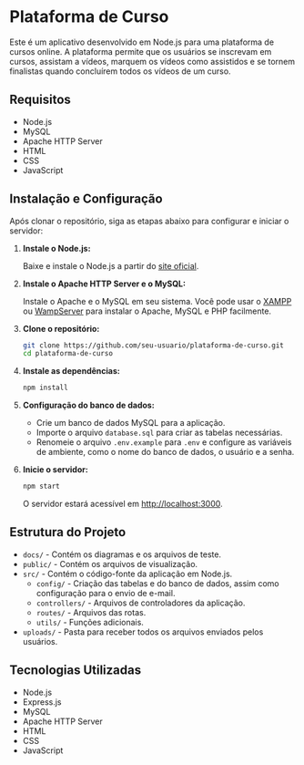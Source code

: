 
# Plataforma de Curso

Este é um aplicativo desenvolvido em Node.js para uma plataforma de cursos online. A plataforma permite que os usuários se inscrevam em cursos, assistam a vídeos, marquem os vídeos como assistidos e se tornem finalistas quando concluírem todos os vídeos de um curso.

## Requisitos

- Node.js
- MySQL
- Apache HTTP Server
- HTML
- CSS
- JavaScript

## Instalação e Configuração

Após clonar o repositório, siga as etapas abaixo para configurar e iniciar o servidor:

1. **Instale o Node.js:**

   Baixe e instale o Node.js a partir do [site oficial](https://nodejs.org/).

2. **Instale o Apache HTTP Server e o MySQL:**

   Instale o Apache e o MySQL em seu sistema. Você pode usar o [XAMPP](https://www.apachefriends.org/index.html) ou [WampServer](https://www.wampserver.com/en/) para instalar o Apache, MySQL e PHP facilmente.

3. **Clone o repositório:**

   ```bash
   git clone https://github.com/seu-usuario/plataforma-de-curso.git
   cd plataforma-de-curso
   ```

4. **Instale as dependências:**

   ```bash
   npm install
   ```

5. **Configuração do banco de dados:**

   - Crie um banco de dados MySQL para a aplicação.
   - Importe o arquivo `database.sql` para criar as tabelas necessárias.
   - Renomeie o arquivo `.env.example` para `.env` e configure as variáveis de ambiente, como o nome do banco de dados, o usuário e a senha.

6. **Inicie o servidor:**

   ```bash
   npm start
   ```

   O servidor estará acessível em [http://localhost:3000](http://localhost:3000).

## Estrutura do Projeto

- `docs/` - Contém os diagramas e os arquivos de teste.
- `public/` - Contém os arquivos de visualização.
- `src/` - Contém o código-fonte da aplicação em Node.js.
  - `config/` - Criação das tabelas e do banco de dados, assim como configuração para o envio de e-mail.
  - `controllers/` - Arquivos de controladores da aplicação.
  - `routes/` - Arquivos das rotas.
  - `utils/` - Funções adicionais.
- `uploads/` - Pasta para receber todos os arquivos enviados pelos usuários.

## Tecnologias Utilizadas

- Node.js
- Express.js
- MySQL
- Apache HTTP Server
- HTML
- CSS
- JavaScript



